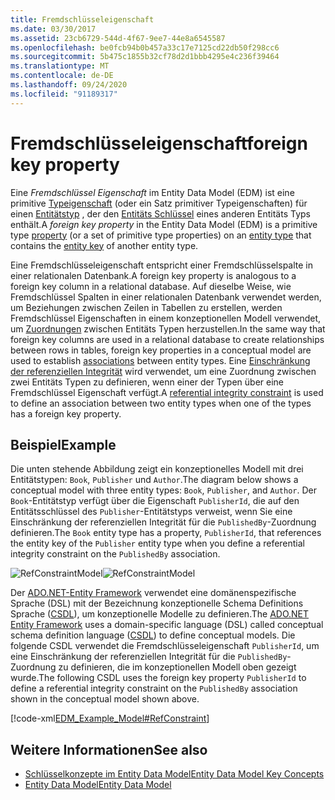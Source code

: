```yaml
---
title: Fremdschlüsseleigenschaft
ms.date: 03/30/2017
ms.assetid: 23cb6729-544d-4f67-9ee7-44e8a6545587
ms.openlocfilehash: be0fcb94b0b457a33c17e7125cd22db50f298cc6
ms.sourcegitcommit: 5b475c1855b32cf78d2d1bbb4295e4c236f39464
ms.translationtype: MT
ms.contentlocale: de-DE
ms.lasthandoff: 09/24/2020
ms.locfileid: "91189317"
---
```

# <a name="foreign-key-property"></a><span data-ttu-id="6da78-102">Fremdschlüsseleigenschaft</span><span class="sxs-lookup"><span data-stu-id="6da78-102">foreign key property</span></span>

<span data-ttu-id="6da78-103">Eine *Fremdschlüssel Eigenschaft* im Entity Data Model (EDM) ist eine primitive [Typeigenschaft](property.md) (oder ein Satz primitiver Typeigenschaften) für einen [Entitätstyp](entity-type.md) , der den [Entitäts Schlüssel](entity-key.md) eines anderen Entitäts Typs enthält.</span><span class="sxs-lookup"><span data-stu-id="6da78-103">A *foreign key property* in the Entity Data Model (EDM) is a primitive type [property](property.md) (or a set of primitive type properties) on an [entity type](entity-type.md) that contains the [entity key](entity-key.md) of another entity type.</span></span>  
  
 <span data-ttu-id="6da78-104">Eine Fremdschlüsseleigenschaft entspricht einer Fremdschlüsselspalte in einer relationalen Datenbank.</span><span class="sxs-lookup"><span data-stu-id="6da78-104">A foreign key property is analogous to a foreign key column in a relational database.</span></span> <span data-ttu-id="6da78-105">Auf dieselbe Weise, wie Fremdschlüssel Spalten in einer relationalen Datenbank verwendet werden, um Beziehungen zwischen Zeilen in Tabellen zu erstellen, werden Fremdschlüssel Eigenschaften in einem konzeptionellen Modell verwendet, um [Zuordnungen](association-type.md) zwischen Entitäts Typen herzustellen.</span><span class="sxs-lookup"><span data-stu-id="6da78-105">In the same way that foreign key columns are used in a relational database to create relationships between rows in tables, foreign key properties in a conceptual model are used to establish [associations](association-type.md) between entity types.</span></span> <span data-ttu-id="6da78-106">Eine [Einschränkung der referenziellen Integrität](referential-integrity-constraint.md) wird verwendet, um eine Zuordnung zwischen zwei Entitäts Typen zu definieren, wenn einer der Typen über eine Fremdschlüssel Eigenschaft verfügt.</span><span class="sxs-lookup"><span data-stu-id="6da78-106">A [referential integrity constraint](referential-integrity-constraint.md) is used to define an association between two entity types when one of the types has a foreign key property.</span></span>  
  
## <a name="example"></a><span data-ttu-id="6da78-107">Beispiel</span><span class="sxs-lookup"><span data-stu-id="6da78-107">Example</span></span>  

 <span data-ttu-id="6da78-108">Die unten stehende Abbildung zeigt ein konzeptionelles Modell mit drei Entitätstypen: `Book`, `Publisher` und `Author`.</span><span class="sxs-lookup"><span data-stu-id="6da78-108">The diagram below shows a conceptual model with three entity types: `Book`, `Publisher`, and `Author`.</span></span> <span data-ttu-id="6da78-109">Der `Book`-Entitätstyp verfügt über die Eigenschaft `PublisherId`, die auf den Entitätsschlüssel des `Publisher`-Entitätstyps verweist, wenn Sie eine Einschränkung der referenziellen Integrität für die `PublishedBy`-Zuordnung definieren.</span><span class="sxs-lookup"><span data-stu-id="6da78-109">The `Book` entity type has a property, `PublisherId`, that references the entity key of the `Publisher` entity type when you define a referential integrity constraint on the `PublishedBy` association.</span></span>  
  
 <span data-ttu-id="6da78-110">![RefConstraintModel](./media/foreign-key-property/reference-constraint-model.gif "Beispiel eines referenziellen Einschränkungs Modells")</span><span class="sxs-lookup"><span data-stu-id="6da78-110">![RefConstraintModel](./media/foreign-key-property/reference-constraint-model.gif "Example of a referential constraint model")</span></span>  
  
 <span data-ttu-id="6da78-111">Der [ADO.NET-Entity Framework](./ef/index.md) verwendet eine domänenspezifische Sprache (DSL) mit der Bezeichnung konzeptionelle Schema Definitions Sprache ([CSDL](/ef/ef6/modeling/designer/advanced/edmx/csdl-spec)), um konzeptionelle Modelle zu definieren.</span><span class="sxs-lookup"><span data-stu-id="6da78-111">The [ADO.NET Entity Framework](./ef/index.md) uses a domain-specific language (DSL) called conceptual schema definition language ([CSDL](/ef/ef6/modeling/designer/advanced/edmx/csdl-spec)) to define conceptual models.</span></span> <span data-ttu-id="6da78-112">Die folgende CSDL verwendet die Fremdschlüsseleigenschaft `PublisherId`, um eine Einschränkung der referenziellen Integrität für die `PublishedBy`-Zuordnung zu definieren, die im konzeptionellen Modell oben gezeigt wurde.</span><span class="sxs-lookup"><span data-stu-id="6da78-112">The following CSDL uses the foreign key property `PublisherId` to define a referential integrity constraint on the `PublishedBy` association shown in the conceptual model shown above.</span></span>  
  
 [!code-xml[EDM_Example_Model#RefConstraint](../../../../samples/snippets/xml/VS_Snippets_Data/edm_example_model/xml/books4.edmx#refconstraint)]  
  
## <a name="see-also"></a><span data-ttu-id="6da78-113">Weitere Informationen</span><span class="sxs-lookup"><span data-stu-id="6da78-113">See also</span></span>

- [<span data-ttu-id="6da78-114">Schlüsselkonzepte im Entity Data Model</span><span class="sxs-lookup"><span data-stu-id="6da78-114">Entity Data Model Key Concepts</span></span>](entity-data-model-key-concepts.md)
- [<span data-ttu-id="6da78-115">Entity Data Model</span><span class="sxs-lookup"><span data-stu-id="6da78-115">Entity Data Model</span></span>](entity-data-model.md)
